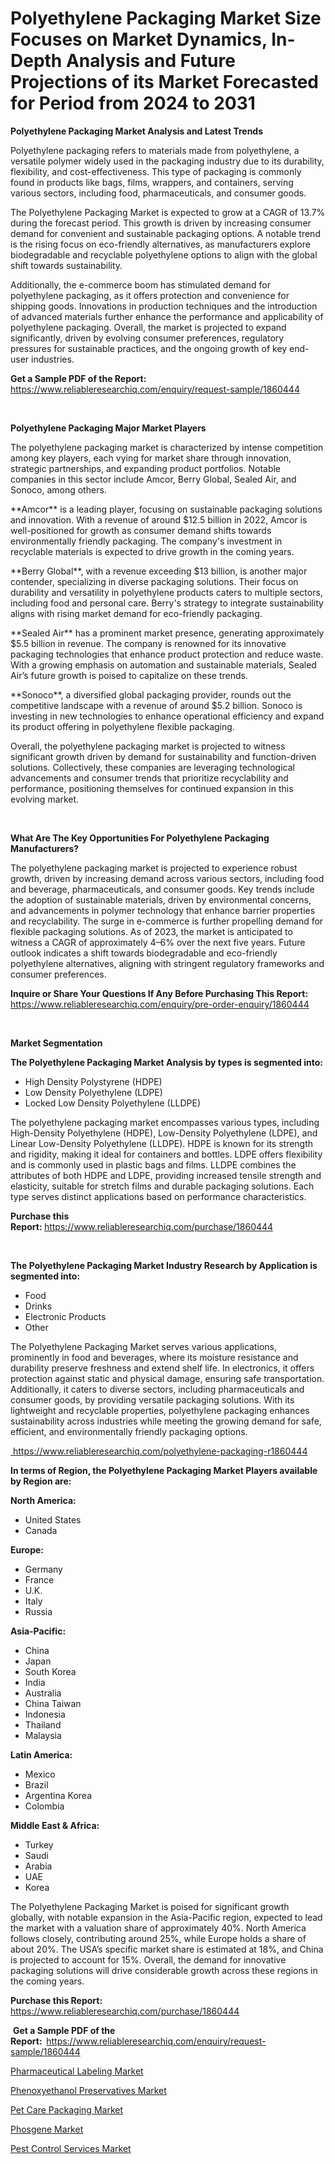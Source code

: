 <p><h1>Polyethylene Packaging Market Size Focuses on Market Dynamics, In-Depth Analysis and Future Projections of its Market Forecasted for Period from 2024 to 2031</h1></p><p><strong>Polyethylene Packaging Market Analysis and Latest Trends</strong></p>
<p><p>Polyethylene packaging refers to materials made from polyethylene, a versatile polymer widely used in the packaging industry due to its durability, flexibility, and cost-effectiveness. This type of packaging is commonly found in products like bags, films, wrappers, and containers, serving various sectors, including food, pharmaceuticals, and consumer goods.</p><p>The Polyethylene Packaging Market is expected to grow at a CAGR of 13.7% during the forecast period. This growth is driven by increasing consumer demand for convenient and sustainable packaging options. A notable trend is the rising focus on eco-friendly alternatives, as manufacturers explore biodegradable and recyclable polyethylene options to align with the global shift towards sustainability. </p><p>Additionally, the e-commerce boom has stimulated demand for polyethylene packaging, as it offers protection and convenience for shipping goods. Innovations in production techniques and the introduction of advanced materials further enhance the performance and applicability of polyethylene packaging. Overall, the market is projected to expand significantly, driven by evolving consumer preferences, regulatory pressures for sustainable practices, and the ongoing growth of key end-user industries.</p></p>
<p><strong>Get a Sample PDF of the Report:&nbsp;</strong> <a href="https://www.reliableresearchiq.com/enquiry/request-sample/1860444?utm_campaign=101&utm_medium=2&utm_source=Github&utm_content=ia&utm_term=07112024&utm_id=polyethylene-packaging">https://www.reliableresearchiq.com/enquiry/request-sample/1860444</a></p>
<p>&nbsp;</p>
<p><strong>Polyethylene Packaging Major Market Players</strong></p>
<p><p>The polyethylene packaging market is characterized by intense competition among key players, each vying for market share through innovation, strategic partnerships, and expanding product portfolios. Notable companies in this sector include Amcor, Berry Global, Sealed Air, and Sonoco, among others.</p><p>**Amcor** is a leading player, focusing on sustainable packaging solutions and innovation. With a revenue of around $12.5 billion in 2022, Amcor is well-positioned for growth as consumer demand shifts towards environmentally friendly packaging. The company's investment in recyclable materials is expected to drive growth in the coming years.</p><p>**Berry Global**, with a revenue exceeding $13 billion, is another major contender, specializing in diverse packaging solutions. Their focus on durability and versatility in polyethylene products caters to multiple sectors, including food and personal care. Berry's strategy to integrate sustainability aligns with rising market demand for eco-friendly packaging.</p><p>**Sealed Air** has a prominent market presence, generating approximately $5.5 billion in revenue. The company is renowned for its innovative packaging technologies that enhance product protection and reduce waste. With a growing emphasis on automation and sustainable materials, Sealed Air’s future growth is poised to capitalize on these trends.</p><p>**Sonoco**, a diversified global packaging provider, rounds out the competitive landscape with a revenue of around $5.2 billion. Sonoco is investing in new technologies to enhance operational efficiency and expand its product offering in polyethylene flexible packaging.</p><p>Overall, the polyethylene packaging market is projected to witness significant growth driven by demand for sustainability and function-driven solutions. Collectively, these companies are leveraging technological advancements and consumer trends that prioritize recyclability and performance, positioning themselves for continued expansion in this evolving market.</p></p>
<p>&nbsp;</p>
<p><strong>What Are The Key Opportunities For Polyethylene Packaging Manufacturers?</strong></p>
<p><p>The polyethylene packaging market is projected to experience robust growth, driven by increasing demand across various sectors, including food and beverage, pharmaceuticals, and consumer goods. Key trends include the adoption of sustainable materials, driven by environmental concerns, and advancements in polymer technology that enhance barrier properties and recyclability. The surge in e-commerce is further propelling demand for flexible packaging solutions. As of 2023, the market is anticipated to witness a CAGR of approximately 4–6% over the next five years. Future outlook indicates a shift towards biodegradable and eco-friendly polyethylene alternatives, aligning with stringent regulatory frameworks and consumer preferences.</p></p>
<p><strong>Inquire or Share Your Questions If Any Before Purchasing This Report:</strong> <a href="https://www.reliableresearchiq.com/enquiry/pre-order-enquiry/1860444?utm_campaign=101&utm_medium=2&utm_source=Github&utm_content=ia&utm_term=07112024&utm_id=polyethylene-packaging">https://www.reliableresearchiq.com/enquiry/pre-order-enquiry/1860444</a></p>
<p>&nbsp;</p>
<p><strong>Market Segmentation</strong></p>
<p><strong>The Polyethylene Packaging Market Analysis by types is segmented into:</strong></p>
<p><ul><li>High Density Polystyrene (HDPE)</li><li>Low Density Polyethylene (LDPE)</li><li>Locked Low Density Polyethylene (LLDPE)</li></ul></p>
<p><p>The polyethylene packaging market encompasses various types, including High-Density Polyethylene (HDPE), Low-Density Polyethylene (LDPE), and Linear Low-Density Polyethylene (LLDPE). HDPE is known for its strength and rigidity, making it ideal for containers and bottles. LDPE offers flexibility and is commonly used in plastic bags and films. LLDPE combines the attributes of both HDPE and LDPE, providing increased tensile strength and elasticity, suitable for stretch films and durable packaging solutions. Each type serves distinct applications based on performance characteristics.</p></p>
<p><strong>Purchase this Report:&nbsp;</strong><a href="https://www.reliableresearchiq.com/purchase/1860444?utm_campaign=101&utm_medium=2&utm_source=Github&utm_content=ia&utm_term=07112024&utm_id=polyethylene-packaging">https://www.reliableresearchiq.com/purchase/1860444</a></p>
<p>&nbsp;</p>
<p><strong>The Polyethylene Packaging Market Industry Research by Application is segmented into:</strong></p>
<p><ul><li>Food</li><li>Drinks</li><li>Electronic Products</li><li>Other</li></ul></p>
<p><p>The Polyethylene Packaging Market serves various applications, prominently in food and beverages, where its moisture resistance and durability preserve freshness and extend shelf life. In electronics, it offers protection against static and physical damage, ensuring safe transportation. Additionally, it caters to diverse sectors, including pharmaceuticals and consumer goods, by providing versatile packaging solutions. With its lightweight and recyclable properties, polyethylene packaging enhances sustainability across industries while meeting the growing demand for safe, efficient, and environmentally friendly packaging options.</p></p>
<p><a href="https://www.reliableresearchiq.com/polyethylene-packaging-r1860444?utm_campaign=101&utm_medium=2&utm_source=Github&utm_content=ia&utm_term=07112024&utm_id=polyethylene-packaging">&nbsp;https://www.reliableresearchiq.com/polyethylene-packaging-r1860444</a></p>
<p><strong>In terms of Region, the Polyethylene Packaging Market Players available by Region are:</strong></p>
<p>
    <p> <strong> North America: </strong>
        <ul>
            <li>United States</li>
            <li>Canada</li>
        </ul>
        </p> 
    <p> <strong> Europe: </strong>
        <ul>
            <li>Germany</li>
            <li>France</li>
            <li>U.K.</li>
            <li>Italy</li>
            <li>Russia</li>
        </ul>
        </p> 
    <p> <strong> Asia-Pacific: </strong>
        <ul>
            <li>China</li>
            <li>Japan</li>
            <li>South Korea</li>
            <li>India</li>
            <li>Australia</li>
            <li>China Taiwan</li>
            <li>Indonesia</li>
            <li>Thailand</li>
            <li>Malaysia</li>
        </ul>
        </p> 
    <p> <strong> Latin America: </strong>
        <ul>
            <li>Mexico</li>
            <li>Brazil</li>
            <li>Argentina Korea</li>
            <li>Colombia</li>
        </ul>
        </p> 
    <p> <strong> Middle East & Africa: </strong>
        <ul>
            <li>Turkey</li>
            <li>Saudi</li>
            <li>Arabia</li>
            <li>UAE</li>
            <li>Korea</li>
        </ul>
    </p>
    </p>
<p><p>The Polyethylene Packaging Market is poised for significant growth globally, with notable expansion in the Asia-Pacific region, expected to lead the market with a valuation share of approximately 40%. North America follows closely, contributing around 25%, while Europe holds a share of about 20%. The USA’s specific market share is estimated at 18%, and China is projected to account for 15%. Overall, the demand for innovative packaging solutions will drive considerable growth across these regions in the coming years.</p></p>
<p><strong>Purchase this Report: </strong><a href="https://www.reliableresearchiq.com/purchase/1860444?utm_campaign=101&utm_medium=2&utm_source=Github&utm_content=ia&utm_term=07112024&utm_id=polyethylene-packaging">https://www.reliableresearchiq.com/purchase/1860444</a></p>
<p>&nbsp;<strong>Get a Sample PDF of the Report:&nbsp;&nbsp;</strong><a href="https://www.reliableresearchiq.com/enquiry/request-sample/1860444?utm_campaign=101&utm_medium=2&utm_source=Github&utm_content=ia&utm_term=07112024&utm_id=polyethylene-packaging">https://www.reliableresearchiq.com/enquiry/request-sample/1860444</a></p>
<p><strong></strong></p>
<p><p><a href="https://github.com/marcouhbmammoc/Market-Research-Report-List-1/blob/main/pharmaceutical-labeling-market.md?utm_campaign=101&utm_medium=2&utm_source=Github&utm_content=ia&utm_term=07112024&utm_id=polyethylene-packaging">Pharmaceutical Labeling Market</a></p><p><a href="https://github.com/judesaxav/Market-Research-Report-List-1/blob/main/phenoxyethanol-preservatives-market.md?utm_campaign=101&utm_medium=2&utm_source=Github&utm_content=ia&utm_term=07112024&utm_id=polyethylene-packaging">Phenoxyethanol Preservatives Market</a></p><p><a href="https://github.com/cleora2ime/Market-Research-Report-List-1/blob/main/pet-care-packaging-market.md?utm_campaign=101&utm_medium=2&utm_source=Github&utm_content=ia&utm_term=07112024&utm_id=polyethylene-packaging">Pet Care Packaging Market</a></p><p><a href="https://github.com/caetlinivcar/Market-Research-Report-List-1/blob/main/phosgene-market.md?utm_campaign=101&utm_medium=2&utm_source=Github&utm_content=ia&utm_term=07112024&utm_id=polyethylene-packaging">Phosgene Market</a></p><p><a href="https://github.com/ellenqyqdyches/Market-Research-Report-List-1/blob/main/pest-control-services-market.md?utm_campaign=101&utm_medium=2&utm_source=Github&utm_content=ia&utm_term=07112024&utm_id=polyethylene-packaging">Pest Control Services Market</a></p></p>